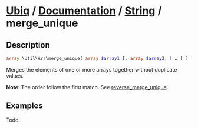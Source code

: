 [Ubiq](https://github.com/Pixel418/Ubiq#ubiq) / [Documentation](../index.md#documentation) / [String](../index.md#array) / merge_unique
======


Description
-------- 

```php
array \Util\Arr\merge_unique( array $array1 [, array $array2, [ … ] ] );
```

Merges the elements of one or more arrays together without duplicate values. <br>

**Note**: The order follow the first match. See [reverse_merge_unique](./reverse_merge_unique.md).



Examples
--------

Todo.